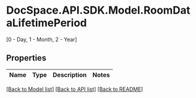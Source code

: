 # DocSpace.API.SDK.Model.RoomDataLifetimePeriod
[0 - Day, 1 - Month, 2 - Year]

## Properties

Name | Type | Description | Notes
------------ | ------------- | ------------- | -------------

[[Back to Model list]](../README.md#documentation-for-models) [[Back to API list]](../README.md#documentation-for-api-endpoints) [[Back to README]](../README.md)

